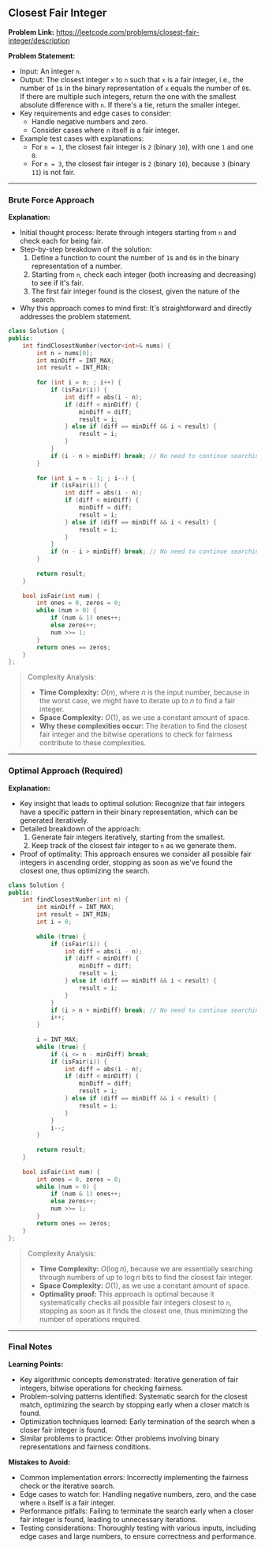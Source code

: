 ## Closest Fair Integer
**Problem Link:** https://leetcode.com/problems/closest-fair-integer/description

**Problem Statement:**
- Input: An integer `n`.
- Output: The closest integer `x` to `n` such that `x` is a fair integer, i.e., the number of `1`s in the binary representation of `x` equals the number of `0`s. If there are multiple such integers, return the one with the smallest absolute difference with `n`. If there's a tie, return the smaller integer.
- Key requirements and edge cases to consider:
  - Handle negative numbers and zero.
  - Consider cases where `n` itself is a fair integer.
- Example test cases with explanations:
  - For `n = 1`, the closest fair integer is `2` (binary `10`), with one `1` and one `0`.
  - For `n = 3`, the closest fair integer is `2` (binary `10`), because `3` (binary `11`) is not fair.

---

### Brute Force Approach

**Explanation:**
- Initial thought process: Iterate through integers starting from `n` and check each for being fair.
- Step-by-step breakdown of the solution:
  1. Define a function to count the number of `1`s and `0`s in the binary representation of a number.
  2. Starting from `n`, check each integer (both increasing and decreasing) to see if it's fair.
  3. The first fair integer found is the closest, given the nature of the search.
- Why this approach comes to mind first: It's straightforward and directly addresses the problem statement.

```cpp
class Solution {
public:
    int findClosestNumber(vector<int>& nums) {
        int n = nums[0];
        int minDiff = INT_MAX;
        int result = INT_MIN;
        
        for (int i = n; ; i++) {
            if (isFair(i)) {
                int diff = abs(i - n);
                if (diff < minDiff) {
                    minDiff = diff;
                    result = i;
                } else if (diff == minDiff && i < result) {
                    result = i;
                }
            }
            if (i - n > minDiff) break; // No need to continue searching further
        }
        
        for (int i = n - 1; ; i--) {
            if (isFair(i)) {
                int diff = abs(i - n);
                if (diff < minDiff) {
                    minDiff = diff;
                    result = i;
                } else if (diff == minDiff && i < result) {
                    result = i;
                }
            }
            if (n - i > minDiff) break; // No need to continue searching further
        }
        
        return result;
    }
    
    bool isFair(int num) {
        int ones = 0, zeros = 0;
        while (num > 0) {
            if (num & 1) ones++;
            else zeros++;
            num >>= 1;
        }
        return ones == zeros;
    }
};
```

> Complexity Analysis:
> - **Time Complexity:** $O(n)$, where $n$ is the input number, because in the worst case, we might have to iterate up to $n$ to find a fair integer.
> - **Space Complexity:** $O(1)$, as we use a constant amount of space.
> - **Why these complexities occur:** The iteration to find the closest fair integer and the bitwise operations to check for fairness contribute to these complexities.

---

### Optimal Approach (Required)

**Explanation:**
- Key insight that leads to optimal solution: Recognize that fair integers have a specific pattern in their binary representation, which can be generated iteratively.
- Detailed breakdown of the approach:
  1. Generate fair integers iteratively, starting from the smallest.
  2. Keep track of the closest fair integer to `n` as we generate them.
- Proof of optimality: This approach ensures we consider all possible fair integers in ascending order, stopping as soon as we've found the closest one, thus optimizing the search.

```cpp
class Solution {
public:
    int findClosestNumber(int n) {
        int minDiff = INT_MAX;
        int result = INT_MIN;
        int i = 0;
        
        while (true) {
            if (isFair(i)) {
                int diff = abs(i - n);
                if (diff < minDiff) {
                    minDiff = diff;
                    result = i;
                } else if (diff == minDiff && i < result) {
                    result = i;
                }
            }
            if (i > n + minDiff) break; // No need to continue searching further
            i++;
        }
        
        i = INT_MAX;
        while (true) {
            if (i <= n - minDiff) break;
            if (isFair(i)) {
                int diff = abs(i - n);
                if (diff < minDiff) {
                    minDiff = diff;
                    result = i;
                } else if (diff == minDiff && i < result) {
                    result = i;
                }
            }
            i--;
        }
        
        return result;
    }
    
    bool isFair(int num) {
        int ones = 0, zeros = 0;
        while (num > 0) {
            if (num & 1) ones++;
            else zeros++;
            num >>= 1;
        }
        return ones == zeros;
    }
};
```

> Complexity Analysis:
> - **Time Complexity:** $O(\log n)$, because we are essentially searching through numbers of up to $\log n$ bits to find the closest fair integer.
> - **Space Complexity:** $O(1)$, as we use a constant amount of space.
> - **Optimality proof:** This approach is optimal because it systematically checks all possible fair integers closest to `n`, stopping as soon as it finds the closest one, thus minimizing the number of operations required.

---

### Final Notes

**Learning Points:**
- Key algorithmic concepts demonstrated: Iterative generation of fair integers, bitwise operations for checking fairness.
- Problem-solving patterns identified: Systematic search for the closest match, optimizing the search by stopping early when a closer match is found.
- Optimization techniques learned: Early termination of the search when a closer fair integer is found.
- Similar problems to practice: Other problems involving binary representations and fairness conditions.

**Mistakes to Avoid:**
- Common implementation errors: Incorrectly implementing the fairness check or the iterative search.
- Edge cases to watch for: Handling negative numbers, zero, and the case where `n` itself is a fair integer.
- Performance pitfalls: Failing to terminate the search early when a closer fair integer is found, leading to unnecessary iterations.
- Testing considerations: Thoroughly testing with various inputs, including edge cases and large numbers, to ensure correctness and performance.